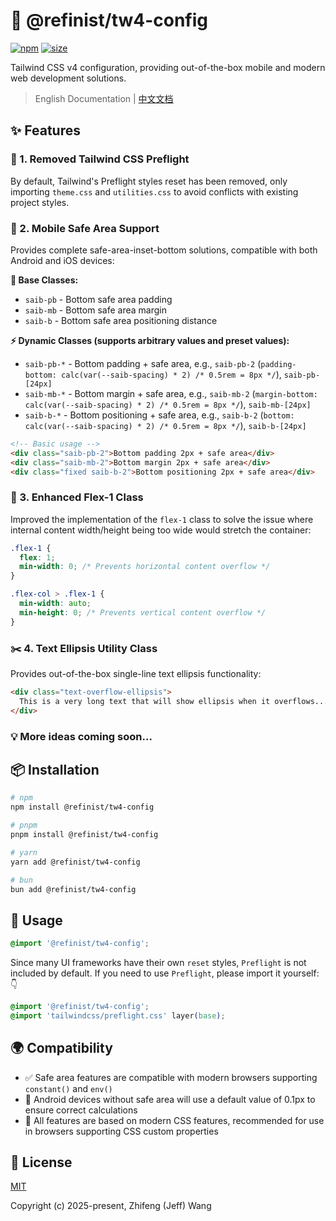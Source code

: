 # 🎨 @refinist/tw4-config

[![npm](https://img.shields.io/npm/v/@refinist/tw4-config.svg?labelColor=00bcff&color=000000)](https://npmjs.com/package/@refinist/tw4-config) [![size](https://img.badgesize.io/https://unpkg.com/@refinist/tw4-config?compression=gzip&labelColor=00bcff&color=000000)](https://unpkg.com/@refinist/tw4-config)

Tailwind CSS v4 configuration, providing out-of-the-box mobile and modern web development solutions.

> English Documentation | [中文文档](./README.zh-CN.md)

## ✨ Features

### 🚫 1. Removed Tailwind CSS Preflight

By default, Tailwind's Preflight styles reset has been removed, only importing `theme.css` and `utilities.css` to avoid conflicts with existing project styles.

### 📱 2. Mobile Safe Area Support

Provides complete safe-area-inset-bottom solutions, compatible with both Android and iOS devices:

**🔧 Base Classes:**

- `saib-pb` - Bottom safe area padding
- `saib-mb` - Bottom safe area margin
- `saib-b` - Bottom safe area positioning distance

**⚡ Dynamic Classes (supports arbitrary values and preset values):**

- `saib-pb-*` - Bottom padding + safe area, e.g., `saib-pb-2` (`padding-bottom: calc(var(--saib-spacing) * 2) /* 0.5rem = 8px */`), `saib-pb-[24px]`
- `saib-mb-*` - Bottom margin + safe area, e.g., `saib-mb-2` (`margin-bottom: calc(var(--saib-spacing) * 2) /* 0.5rem = 8px */`), `saib-mb-[24px]`
- `saib-b-*` - Bottom positioning + safe area, e.g., `saib-b-2` (`bottom: calc(var(--saib-spacing) * 2) /* 0.5rem = 8px */`), `saib-b-[24px]`

```html
<!-- Basic usage -->
<div class="saib-pb-2">Bottom padding 2px + safe area</div>
<div class="saib-mb-2">Bottom margin 2px + safe area</div>
<div class="fixed saib-b-2">Bottom positioning 2px + safe area</div>
```

### 🔄 3. Enhanced Flex-1 Class

Improved the implementation of the `flex-1` class to solve the issue where internal content width/height being too wide would stretch the container:

```css
.flex-1 {
  flex: 1;
  min-width: 0; /* Prevents horizontal content overflow */
}

.flex-col > .flex-1 {
  min-width: auto;
  min-height: 0; /* Prevents vertical content overflow */
}
```

### ✂️ 4. Text Ellipsis Utility Class

Provides out-of-the-box single-line text ellipsis functionality:

```html
<div class="text-overflow-ellipsis">
  This is a very long text that will show ellipsis when it overflows...
</div>
```

### 💡 More ideas coming soon...

## 📦 Installation

```bash
# npm
npm install @refinist/tw4-config

# pnpm
pnpm install @refinist/tw4-config

# yarn
yarn add @refinist/tw4-config

# bun
bun add @refinist/tw4-config
```

## 🚀 Usage

```css
@import '@refinist/tw4-config';
```

Since many UI frameworks have their own `reset` styles, `Preflight` is not included by default. If you need to use `Preflight`, please import it yourself: 👇

```css
@import '@refinist/tw4-config';
@import 'tailwindcss/preflight.css' layer(base);
```

## 🌍 Compatibility

- ✅ Safe area features are compatible with modern browsers supporting `constant()` and `env()`
- 🤖 Android devices without safe area will use a default value of 0.1px to ensure correct calculations
- 🔧 All features are based on modern CSS features, recommended for use in browsers supporting CSS custom properties

## 📄 License

[MIT](./LICENSE)

Copyright (c) 2025-present, Zhifeng (Jeff) Wang
